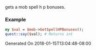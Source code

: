 gets a mob spell h p bonuses.
### Example

```perl
my $val = $mob->GetSpellHPBonuses();
quest::say($val); # Returns int
```


Generated On 2018-01-15T13:04:48-08:00